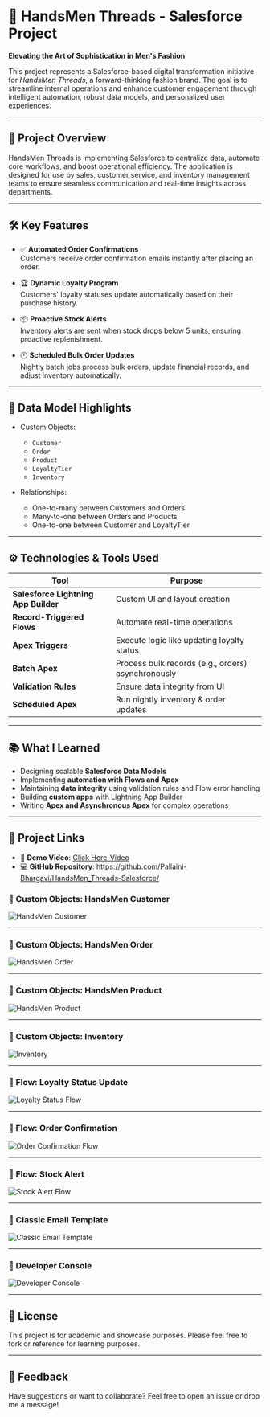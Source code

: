 # 🧵 HandsMen Threads - Salesforce Project

**Elevating the Art of Sophistication in Men's Fashion**

This project represents a Salesforce-based digital transformation initiative for *HandsMen Threads*, a forward-thinking fashion brand. The goal is to streamline internal operations and enhance customer engagement through intelligent automation, robust data models, and personalized user experiences.

---

## 🚀 Project Overview

HandsMen Threads is implementing Salesforce to centralize data, automate core workflows, and boost operational efficiency. The application is designed for use by sales, customer service, and inventory management teams to ensure seamless communication and real-time insights across departments.

---

## 🛠️ Key Features

- ✅ **Automated Order Confirmations**  
  Customers receive order confirmation emails instantly after placing an order.

- 🏆 **Dynamic Loyalty Program**  
  Customers' loyalty statuses update automatically based on their purchase history.

- 📦 **Proactive Stock Alerts**  
  Inventory alerts are sent when stock drops below 5 units, ensuring proactive replenishment.

- 🕛 **Scheduled Bulk Order Updates**  
  Nightly batch jobs process bulk orders, update financial records, and adjust inventory automatically.

---

## 📐 Data Model Highlights

- Custom Objects:
  - `Customer`
  - `Order`
  - `Product`
  - `LoyaltyTier`
  - `Inventory`

- Relationships:
  - One-to-many between Customers and Orders
  - Many-to-one between Orders and Products
  - One-to-one between Customer and LoyaltyTier

---

## ⚙️ Technologies & Tools Used

| Tool | Purpose |
|------|---------|
| **Salesforce Lightning App Builder** | Custom UI and layout creation |
| **Record-Triggered Flows** | Automate real-time operations |
| **Apex Triggers** | Execute logic like updating loyalty status |
| **Batch Apex** | Process bulk records (e.g., orders) asynchronously |
| **Validation Rules** | Ensure data integrity from UI |
| **Scheduled Apex** | Run nightly inventory & order updates |

---

## 📚 What I Learned

- Designing scalable **Salesforce Data Models**
- Implementing **automation with Flows and Apex**
- Maintaining **data integrity** using validation rules and Flow error handling
- Building **custom apps** with Lightning App Builder
- Writing **Apex and Asynchronous Apex** for complex operations

---

## 🔗 Project Links

- 🎥 **Demo Video**: [Click Here-Video](https://drive.google.com/file/d/1N2NMRNqPAjz8F8Sg8yL6WUsztrsNXKB7/view?usp=drive_link)
- 💻 **GitHub Repository**: https://github.com/Pallaini-Bhargavi/HandsMen_Threads-Salesforce/

### 🔄 Custom Objects: HandsMen Customer

![HandsMen Customer](Screenshots/HandsMen_Customer.png)

---
### 🔄 Custom Objects: HandsMen Order

![HandsMen Order](Screenshots/HandsMen_Order.png)

---

### 🔄 Custom Objects: HandsMen Product

![HandsMen Product](Screenshots/HandsMen_Product.png)

---

### 🔄 Custom Objects: Inventory

![Inventory](Screenshots/Inventory.png)

---


### 🔄 Flow: Loyalty Status Update

![Loyalty Status Flow](Screenshots/Loyalty_Program_Flow.png)

---

### 🔄 Flow: Order Confirmation

![Order Confirmation Flow](Screenshots/Order_Confirmation_Flow.png)

---

### 🔄 Flow: Stock Alert

![Stock Alert Flow](Screenshots/Low_Stock_Alert_Flow.png)

---

### 🔄 Classic Email Template

![Classic Email Template](Screenshots/Email_Order_Template.png)

---

### 🔄 Developer Console

![Developer Console](Screenshots/Developer_Console.png)

---

## 📄 License

This project is for academic and showcase purposes. Please feel free to fork or reference for learning purposes.

---

## 💬 Feedback

Have suggestions or want to collaborate? Feel free to open an issue or drop me a message!

